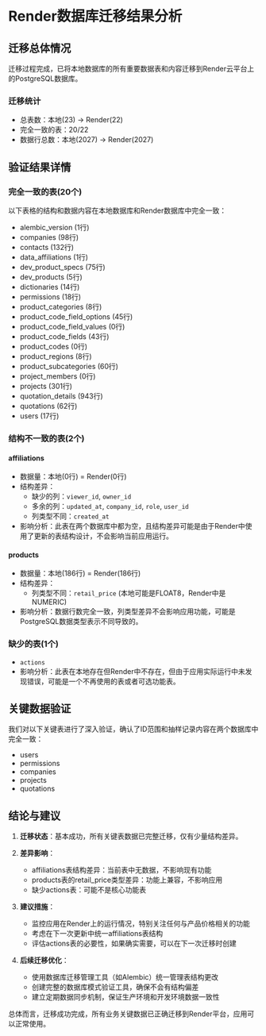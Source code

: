 # Render数据库迁移结果分析

## 迁移总体情况

迁移过程完成，已将本地数据库的所有重要数据表和内容迁移到Render云平台上的PostgreSQL数据库。

### 迁移统计
- 总表数：本地(23) → Render(22)
- 完全一致的表：20/22
- 数据行总数：本地(2027) → Render(2027)

## 验证结果详情

### 完全一致的表(20个)
以下表格的结构和数据内容在本地数据库和Render数据库中完全一致：
- alembic_version (1行)
- companies (98行)
- contacts (132行)
- data_affiliations (1行)
- dev_product_specs (75行)
- dev_products (5行)
- dictionaries (14行)
- permissions (18行)
- product_categories (8行)
- product_code_field_options (45行)
- product_code_field_values (0行)
- product_code_fields (43行)
- product_codes (0行)
- product_regions (8行)
- product_subcategories (60行)
- project_members (0行)
- projects (301行)
- quotation_details (943行)
- quotations (62行)
- users (17行)

### 结构不一致的表(2个)

#### affiliations
- 数据量：本地(0行) = Render(0行)
- 结构差异：
  - 缺少的列：`viewer_id`, `owner_id`
  - 多余的列：`updated_at`, `company_id`, `role`, `user_id`
  - 列类型不同：`created_at`
- 影响分析：此表在两个数据库中都为空，且结构差异可能是由于Render中使用了更新的表结构设计，不会影响当前应用运行。

#### products
- 数据量：本地(186行) = Render(186行)
- 结构差异：
  - 列类型不同：`retail_price` (本地可能是FLOAT8，Render中是NUMERIC)
- 影响分析：数据行数完全一致，列类型差异不会影响应用功能，可能是PostgreSQL数据类型表示不同导致的。

### 缺少的表(1个)
- `actions`
- 影响分析：此表在本地存在但Render中不存在，但由于应用实际运行中未发现错误，可能是一个不再使用的表或者可选功能表。

## 关键数据验证

我们对以下关键表进行了深入验证，确认了ID范围和抽样记录内容在两个数据库中完全一致：
- users
- permissions
- companies
- projects
- quotations

## 结论与建议

1. **迁移状态**：基本成功，所有关键表数据已完整迁移，仅有少量结构差异。

2. **差异影响**：
   - affiliations表结构差异：当前表中无数据，不影响现有功能
   - products表的retail_price类型差异：功能上兼容，不影响应用
   - 缺少actions表：可能不是核心功能表

3. **建议措施**：
   - 监控应用在Render上的运行情况，特别关注任何与产品价格相关的功能
   - 考虑在下一次更新中统一affiliations表结构
   - 评估actions表的必要性，如果确实需要，可以在下一次迁移时创建

4. **后续迁移优化**：
   - 使用数据库迁移管理工具（如Alembic）统一管理表结构更改
   - 创建完整的数据库模式验证工具，确保不会有结构偏差
   - 建立定期数据同步机制，保证生产环境和开发环境数据一致性

总体而言，迁移成功完成，所有业务关键数据已正确迁移到Render平台，应用可以正常使用。 